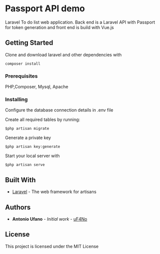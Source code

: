 # Passport API demo

Laravel To do list web application. Back end is a Laravel API with Passport for token generation and front end is build with Vue.js

## Getting Started

Clone and download laravel and other dependencies with
```
composer install
```

### Prerequisites

PHP,Composer, Mysql, Apache

### Installing

Configure the database connection details in .env file

Create all required tables by running:
```
$php artisan migrate
```

Generate a private key
```
$php artisan key:generate
```

Start your local server with
```
$php artisan serve
```


## Built With

* [Laravel](http://www.laravel.com) - The web framework for artisans


## Authors

* **Antonio Ufano** - *Initial work* - [uF4No](https://github.com/uF4No)


## License

This project is licensed under the MIT License
